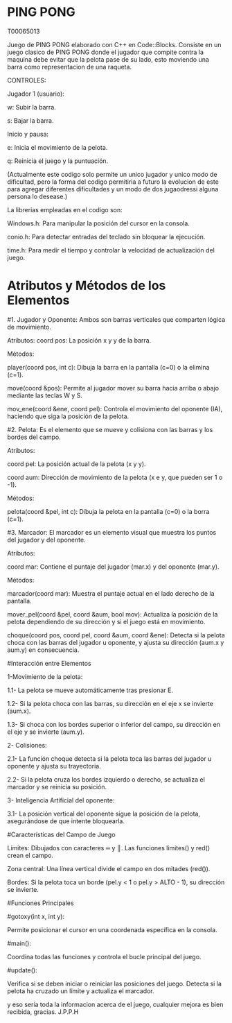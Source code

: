 # PING PONG
T00065013

Juego de PING PONG elaborado con C++ en Code::Blocks.
Consiste en un juego clasico de PING PONG donde el jugador que compite contra la maquina debe evitar que la pelota pase de su lado, esto moviendo una barra como representacion de una raqueta.


CONTROLES:

Jugador 1 (usuario):

w: Subir la barra.

s: Bajar la barra.

Inicio y pausa:

e: Inicia  el movimiento de la pelota.

q: Reinicia el juego y la puntuación.


(Actualmente este codigo solo permite un unico jugador y unico modo de dificultad, pero la forma del codigo permitiria a futuro la evolucion de este para agregar diferentes dificultades y un modo de dos jugaodressi alguna persona lo desease.)


La librerias empleadas en el codigo son:

Windows.h: Para manipular la posición del cursor en la consola.

conio.h: Para detectar entradas del teclado sin bloquear la ejecución.

time.h: Para medir el tiempo y controlar la velocidad de actualización del juego.

# Atributos y Métodos de los Elementos

#1. Jugador y Oponente: 
Ambos son barras verticales que comparten lógica de movimiento.

Atributos:
coord pos: La posición x y y de la barra.

Métodos:

player(coord pos, int c): Dibuja la barra en la pantalla (c=0) o la elimina (c=1).

move(coord &pos): Permite al jugador mover su barra hacia arriba o abajo mediante las teclas W y S.

mov_ene(coord &ene, coord pel): Controla el movimiento del oponente (IA), haciendo que siga la posición de la pelota.

#2. Pelota:
Es el elemento que se mueve y colisiona con las barras y los bordes del campo.

Atributos:

coord pel: La posición actual de la pelota (x y y).

coord aum: Dirección de movimiento de la pelota (x e y, que pueden ser 1 o -1).

Métodos:

pelota(coord &pel, int c): Dibuja la pelota en la pantalla (c=0) o la borra (c=1).

#3. Marcador:
El marcador es un elemento visual que muestra los puntos del jugador y del oponente.

Atributos:

coord mar: Contiene el puntaje del jugador (mar.x) y del oponente (mar.y).

Métodos:

marcador(coord mar): Muestra el puntaje actual en el lado derecho de la pantalla.

mover_pel(coord &pel, coord &aum, bool mov): Actualiza la posición de la pelota dependiendo de su dirección y si el juego está en movimiento.

choque(coord pos, coord pel, coord &aum, coord &ene): Detecta si la pelota choca con las barras del jugador u oponente, y ajusta su dirección (aum.x y aum.y) en consecuencia.

#Interacción entre Elementos

1-Movimiento de la pelota:

1.1- La pelota se mueve automáticamente tras presionar E.

1.2- Si la pelota choca con las barras, su dirección en el eje x se invierte (aum.x).

1.3- Si choca con los bordes superior o inferior del campo, su dirección en el eje y se invierte (aum.y).

2- Colisiones:

2.1- La función choque detecta si la pelota toca las barras del jugador u oponente y ajusta su trayectoria.

2.2- Si la pelota cruza los bordes izquierdo o derecho, se actualiza el marcador y se reinicia su posición.

3- Inteligencia Artificial del oponente:

3.1- La posición vertical del oponente sigue la posición de la pelota, asegurándose de que intente bloquearla.

#Características del Campo de Juego

Límites: Dibujados con caracteres ═ y ║. Las funciones limites() y red() crean el campo.

Zona central: Una línea vertical divide el campo en dos mitades (red()).

Bordes: Si la pelota toca un borde (pel.y < 1 o pel.y > ALTO - 1), su dirección se invierte.

#Funciones Principales

#gotoxy(int x, int y):

Permite posicionar el cursor en una coordenada específica en la consola.

#main():

Coordina todas las funciones y controla el bucle principal del juego.

#update():

Verifica si se deben iniciar o reiniciar las posiciones del juego.
Detecta si la pelota ha cruzado un límite y actualiza el marcador.

y eso seria toda la informacion acerca de el juego, cualquier mejora es bien recibida, gracias.
J.P.P.H
